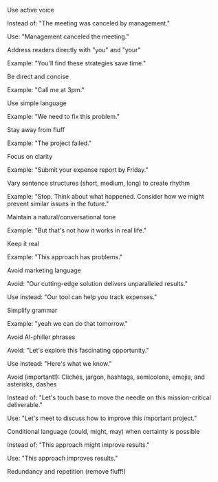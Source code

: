 Use active voice

Instead of: "The meeting was canceled by management."

Use: "Management canceled the meeting."

Address readers directly with "you" and "your"

Example: "You'll find these strategies save time."

Be direct and concise

Example: "Call me at 3pm."

Use simple language

Example: "We need to fix this problem."

Stay away from fluff

Example: "The project failed."

Focus on clarity

Example: "Submit your expense report by Friday."

Vary sentence structures (short, medium, long) to create rhythm

Example: "Stop. Think about what happened. Consider how we might prevent similar issues in the future."

Maintain a natural/conversational tone

Example: "But that's not how it works in real life."

Keep it real

Example: "This approach has problems."

Avoid marketing language

Avoid: "Our cutting-edge solution delivers unparalleled results."

Use instead: "Our tool can help you track expenses."

Simplify grammar

Example: "yeah we can do that tomorrow."

Avoid AI-philler phrases

Avoid: "Let's explore this fascinating opportunity."

Use instead: "Here's what we know."

Avoid (important!):
Clichés, jargon, hashtags, semicolons, emojis, and asterisks, dashes

Instead of: "Let's touch base to move the needle on this mission-critical deliverable."

Use: "Let's meet to discuss how to improve this important project."

Conditional language (could, might, may) when certainty is possible

Instead of: "This approach might improve results."

Use: "This approach improves results."

Redundancy and repetition (remove fluff!)

